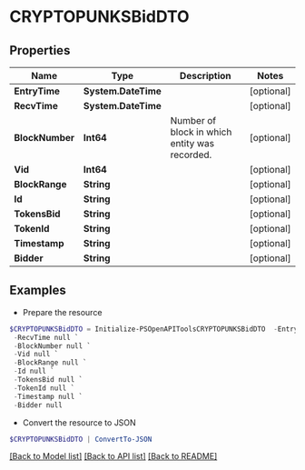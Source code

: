# CRYPTOPUNKSBidDTO
## Properties

Name | Type | Description | Notes
------------ | ------------- | ------------- | -------------
**EntryTime** | **System.DateTime** |  | [optional] 
**RecvTime** | **System.DateTime** |  | [optional] 
**BlockNumber** | **Int64** | Number of block in which entity was recorded. | [optional] 
**Vid** | **Int64** |  | [optional] 
**BlockRange** | **String** |  | [optional] 
**Id** | **String** |  | [optional] 
**TokensBid** | **String** |  | [optional] 
**TokenId** | **String** |  | [optional] 
**Timestamp** | **String** |  | [optional] 
**Bidder** | **String** |  | [optional] 

## Examples

- Prepare the resource
```powershell
$CRYPTOPUNKSBidDTO = Initialize-PSOpenAPIToolsCRYPTOPUNKSBidDTO  -EntryTime null `
 -RecvTime null `
 -BlockNumber null `
 -Vid null `
 -BlockRange null `
 -Id null `
 -TokensBid null `
 -TokenId null `
 -Timestamp null `
 -Bidder null
```

- Convert the resource to JSON
```powershell
$CRYPTOPUNKSBidDTO | ConvertTo-JSON
```

[[Back to Model list]](../README.md#documentation-for-models) [[Back to API list]](../README.md#documentation-for-api-endpoints) [[Back to README]](../README.md)

